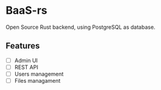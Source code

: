 # BaaS-rs

Open Source Rust backend, using PostgreSQL as database.

## Features

- [ ] Admin UI
- [ ] REST API
- [ ] Users management
- [ ] Files managament

